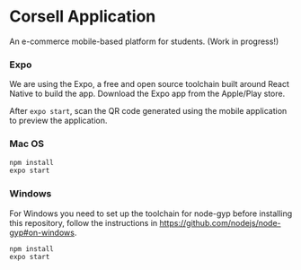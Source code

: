 # Corsell Application

An e-commerce mobile-based platform for students. (Work in progress!)

### Expo

We are using the Expo, a free and open source toolchain built around React Native to build the app.
Download the Expo app from the Apple/Play store.

After `expo start`, scan the QR code generated using the mobile application to preview the application.

### Mac OS

```bash
npm install
expo start
```

### Windows

For Windows you need to set up the toolchain for node-gyp before installing this repository, follow the instructions in https://github.com/nodejs/node-gyp#on-windows.

```bash
npm install
expo start
```
